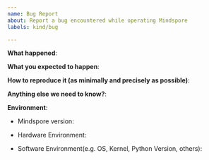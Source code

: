```yaml
---
name: Bug Report
about: Report a bug encountered while operating Mindspore
labels: kind/bug

---
```


<!-- Please use this template while reporting a bug and provide as much info as possible. Thanks!-->
**What happened**:

**What you expected to happen**:

**How to reproduce it (as minimally and precisely as possible)**:

**Anything else we need to know?**:

**Environment**:
- Mindspore version:

- Hardware Environment: 

- Software Environment(e.g. OS, Kernel, Python Version, others):


